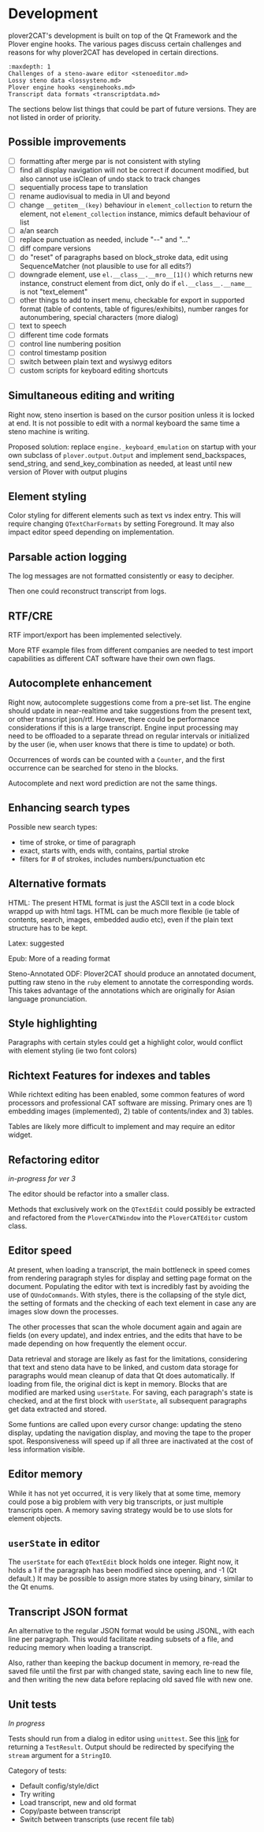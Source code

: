 # Development

plover2CAT's development is built on top of the Qt Framework and the Plover engine hooks. The various pages discuss certain challenges and reasons for why plover2CAT has developed in certain directions.

```{toctree}
:maxdepth: 1
Challenges of a steno-aware editor <stenoeditor.md>
Lossy steno data <lossysteno.md>
Plover engine hooks <enginehooks.md>
Transcript data formats <transcriptdata.md>
```

The sections below list things that could be part of future versions. They are not listed in order of priority.

## Possible improvements

- [ ] formatting after merge par is not consistent with styling
- [ ] find all display navigation will not be correct if document modified, but also cannot use isClean of undo stack to track changes
- [ ] sequentially process tape to translation
- [ ] rename audiovisual to media in UI and beyond
- [ ] change `__getitem__(key)` behaviour in `element_collection` to return the element, not `element_collection` instance, mimics default behaviour of list
- [ ] a/an search
- [ ] replace punctuation as needed, include "--" and "..."
- [ ] diff compare versions
- [ ] do "reset" of paragraphs based on block_stroke data, edit using SequenceMatcher (not plausible to use for all edits?)
- [ ] downgrade element, use `el.__class__.__mro__[1]()` which returns new instance, construct element from dict, only do if `el.__class__.__name__` is not "text_element"
- [ ] other things to add to insert menu, checkable for export in supported format (table of contents, table of figures/exhibits), number ranges for autonumbering, special characters (more dialog)
- [ ] text to speech
- [ ] different time code formats
- [ ] control line numbering position
- [ ] control timestamp position
- [ ] switch between plain text and wysiwyg editors
- [ ] custom scripts for keyboard editing shortcuts

## Simultaneous editing and writing

Right now, steno insertion is based on the cursor position unless it is locked at end. It is not possible to edit with a normal keyboard the same time a steno machine is writing. 

Proposed solution: replace `engine._keyboard_emulation` on startup with your own subclass of `plover.output.Output` and implement send_backspaces, send_string, and send_key_combination as needed, at least until new version of Plover with output plugins

## Element styling

Color styling for different elements such as text vs index entry. This will require changing `QTextCharFormats` by setting Foreground. It may also impact editor speed depending on implementation.

## Parsable action logging

The log messages are not formatted consistently or easy to decipher.

Then one could reconstruct transcript from logs.

## RTF/CRE

RTF import/export has been implemented selectively. 

More RTF example files from different companies are needed to test import capabilities as different CAT software have their own own flags.

## Autocomplete enhancement

Right now, autocomplete suggestions come from a pre-set list. The engine should update in near-realtime and take suggestions from the present text, or other transcript json/rtf. However, there could be performance considerations if this is a large transcript. Engine input processing may need to be offloaded to a separate thread on regular intervals or initialized by the user (ie, when user knows that there is time to update) or both.

Occurrences of words can be counted with a `Counter`, and the first occurrence can be searched for steno in the blocks.

Autocomplete and next word prediction are not the same things.

## Enhancing search types

Possible new search types: 
- time of stroke, or time of paragraph
- exact, starts with, ends with, contains, partial stroke
- filters for # of strokes, includes numbers/punctuation etc 


## Alternative formats

HTML: The present HTML format is just the ASCII text in a code block wrappd up with html tags. HTML can be much more flexible (ie table of contents, search, images, embedded audio etc), even if the plain text structure has to be kept.

Latex: suggested

Epub: More of a reading format

Steno-Annotated ODF: Plover2CAT should produce an annotated document, putting raw steno in the `ruby` element to annotate the corresponding words. This takes advantage of the annotations which are originally for Asian language pronunciation.

## Style highlighting

Paragraphs with certain styles could get a highlight color, would conflict with element styling (ie two font colors)


## Richtext Features for indexes and tables

While richtext editing has been enabled, some common features of word processors and professional CAT software are missing. Primary ones are 1) embedding images (implemented), 2) table of contents/index and 3) tables.

Tables are likely more difficult to implement and may require an editor widget.

## Refactoring editor

*in-progress for ver 3*

The editor should be refactor into a smaller class.

Methods that exclusively work on the `QTextEdit` could possibly be extracted and refactored from the `PloverCATWindow` into the `PloverCATEditor` custom class.

## Editor speed

At present, when loading a transcript, the main bottleneck in speed comes from rendering paragraph styles for display and setting page format on the document. Populating the editor with text is incredibly fast by avoiding the use of `QUndoCommands`. With styles, there is the collapsing of the style dict, the setting of formats and the checking of each text element in case any are images slow down the processes.

The other processes that scan the whole document again and again are fields (on every update), and index entries, and the edits that have to be made depending on how frequently the element occur.

Data retrieval and storage are likely as fast for the limitations, considering that text and steno data have to be linked, and custom data storage for paragraphs would mean cleanup of data that Qt does automatically. If loading from file, the original dict is kept in memory. Blocks that are modified are marked using `userState`. For saving, each paragraph's state is checked, and at the first block with `userState`, all subsequent paragraphs get data extracted and stored. 

Some funtions are called upon every cursor change: updating the steno display, updating the navigation display, and moving the tape to the proper spot. Responsiveness will speed up if all three are inactivated at the cost of less information visible.

## Editor memory

While it has not yet occurred, it is very likely that at some time, memory could pose a big problem with very big transcripts, or just multiple transcripts open. A memory saving strategy would be to use slots for element objects.

## `userState` in editor

The `userState` for each `QTextEdit` block holds one integer. Right now, it holds a 1 if the paragraph has been modified since opening, and -1 (Qt default.) It may be possible to assign more states by using binary, similar to the Qt enums.

## Transcript JSON format

An alternative to the regular JSON format would be using JSONL, with each line per paragraph. This would facilitate reading subsets of a file, and reducing memory when loading a transcript. 

Also, rather than keeping the backup document in memory, re-read the saved file until the first par with changed state, saving each line to new file, and then writing the new data before replacing old saved file with new one.

## Unit tests 

*In progress*

Tests should run from a dialog in editor using `unittest`. See this [link](https://stackoverflow.com/questions/20433333/can-python-unittest-return-the-single-tests-result-code) for returning a `TestResult`. Output should be redirected by specifying the `stream` argument for a `StringIO`.

Category of tests:


- Default config/style/dict
- Try writing
- Load transcript, new and old format
- Copy/paste between transcript
- Switch between transcripts (use recent file tab)